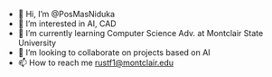 - 👋 Hi, I’m @PosMasNiduka
- 👀 I’m interested in AI, CAD
- 🌱 I’m currently learning Computer Science Adv. at Montclair State University
- 💞️ I’m looking to collaborate on projects based on AI
- 📫 How to reach me rustf1@montclair.edu

<!---
PosMasNiduka/PosMasNiduka is a ✨ special ✨ repository because its `README.md` (this file) appears on your GitHub profile.
You can click the Preview link to take a look at your changes.
--->
